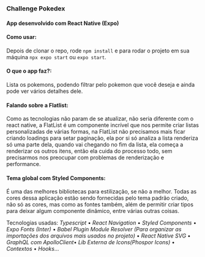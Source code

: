 ### Challenge Pokedex

#### App desenvolvido com React Native (Expo)

#### Como usar:
Depois de clonar o repo, rode `npm install` e para rodar o projeto em sua máquina `npx expo start` ou `expo start`.

#### O que o app faz?:
Lista os pokemons, podendo filtrar pelo pokemon que você deseja e ainda pode ver vários detalhes dele.

#### Falando sobre a Flatlist:
Como as tecnologias não param de se atualizar, não seria diferente com o react native, a FlatList é um componente incrível que nos permite criar listas personalizadas de várias formas, na FlatList não precisamos mais ficar criando loadings para setar paginação, ela por si só analiza a lista renderiza só uma parte dela, quando vai chegando no fim da lista, ela começa a renderizar os outros itens, então ela cuida do processo todo, sem precisarmos nos preocupar com problemas de renderização e performance.

#### Tema global com Styled Components:
É uma das melhores bibliotecas para estilização, se não a melhor. Todas as cores dessa aplicação estão sendo fornecidas pelo tema padrão criado, não só as cores, mas como as fontes também, além de permitir criar tipos para deixar algum componente dinâmico, entre várias outras coisas.

Tecnologias usadas: _Typescript_ • _React Navigation_ • _Styled Components_ • _Expo Fonts (Inter)_ • _Babel Plugin Module Resolver (Para organizar as importações dos arquivos mais usados no projeto)_ • _React Native SVG_ • _GraphQL com ApolloClient_• _Lib Externa de Icons(Phospor Icons)_ • _Contextos_ • _Hooks_...